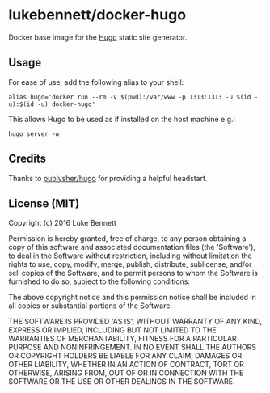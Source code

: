 # lukebennett/docker-hugo

Docker base image for the [Hugo](http://gohugo.io) static site generator.

## Usage

For ease of use, add the following alias to your shell:

```
alias hugo='docker run --rm -v $(pwd):/var/www -p 1313:1313 -u $(id -u):$(id -u) docker-hugo'
```

This allows Hugo to be used as if installed on the host machine e.g.:

```
hugo server -w
```

## Credits

Thanks to [publysher/hugo](https://hub.docker.com/r/publysher/hugo/) for providing a helpful headstart.

## License (MIT)

Copyright (c) 2016 Luke Bennett

Permission is hereby granted, free of charge, to any person obtaining
a copy of this software and associated documentation files (the
'Software'), to deal in the Software without restriction, including
without limitation the rights to use, copy, modify, merge, publish,
distribute, sublicense, and/or sell copies of the Software, and to
permit persons to whom the Software is furnished to do so, subject to
the following conditions:

The above copyright notice and this permission notice shall be
included in all copies or substantial portions of the Software.

THE SOFTWARE IS PROVIDED 'AS IS', WITHOUT WARRANTY OF ANY KIND,
EXPRESS OR IMPLIED, INCLUDING BUT NOT LIMITED TO THE WARRANTIES OF
MERCHANTABILITY, FITNESS FOR A PARTICULAR PURPOSE AND NONINFRINGEMENT.
IN NO EVENT SHALL THE AUTHORS OR COPYRIGHT HOLDERS BE LIABLE FOR ANY
CLAIM, DAMAGES OR OTHER LIABILITY, WHETHER IN AN ACTION OF CONTRACT,
TORT OR OTHERWISE, ARISING FROM, OUT OF OR IN CONNECTION WITH THE
SOFTWARE OR THE USE OR OTHER DEALINGS IN THE SOFTWARE.